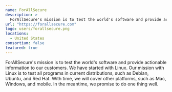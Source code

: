 ```yaml
---
name: ForAllSecure
description: > 
  ForAllSecure's mission is to test the world's software and provide actionable information to our customers.
url: "https://forallsecure.com"
logo: users/forallsecure.png
locations: 
  - United States
consortium: false
featured: true
---
```


ForAllSecure's mission is to test the world's software and provide actionable information to our customers. We have started with Linux. Our mission with Linux is to test all programs in current distributions, such as Debian, Ubuntu, and Red Hat. With time, we will cover other platforms, such as Mac, Windows, and mobile. In the meantime, we promise to do one thing well.
